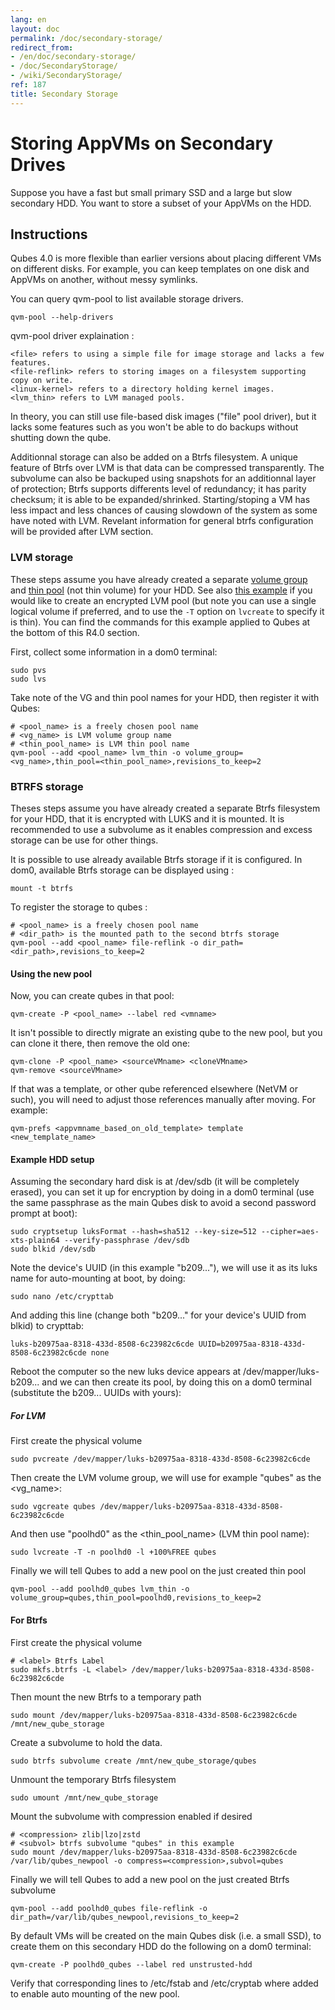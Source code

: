 ```yaml
---
lang: en
layout: doc
permalink: /doc/secondary-storage/
redirect_from:
- /en/doc/secondary-storage/
- /doc/SecondaryStorage/
- /wiki/SecondaryStorage/
ref: 187
title: Secondary Storage
---
```


# Storing AppVMs on Secondary Drives

Suppose you have a fast but small primary SSD and a large but slow secondary HDD.
You want to store a subset of your AppVMs on the HDD.

## Instructions

Qubes 4.0 is more flexible than earlier versions about placing different VMs on different disks.
For example, you can keep templates on one disk and AppVMs on another, without messy symlinks.

You can query qvm-pool to list available storage drivers.

```
qvm-pool --help-drivers
```
qvm-pool driver explaination :
```
<file> refers to using a simple file for image storage and lacks a few features.
<file-reflink> refers to storing images on a filesystem supporting copy on write.
<linux-kernel> refers to a directory holding kernel images.
<lvm_thin> refers to LVM managed pools.
```
In theory, you can still use file-based disk images ("file" pool driver), but it lacks some features such as you won't be able to do backups without shutting down the qube.

Additionnal storage can also be added on a Btrfs filesystem. A unique feature of Btrfs over LVM is that data can be compressed transparently. The subvolume can also be backuped using snapshots for an additionnal layer of protection; Btrfs supports differents level of redundancy; it has parity checksum; it is able to be expanded/shrinked. Starting/stoping a VM has less impact and less chances of causing slowdown of the system as some have noted with LVM. Revelant information for general btrfs configuration will be provided after LVM section.

### LVM storage

These steps assume you have already created a separate [volume group](https://access.redhat.com/documentation/en-us/red_hat_enterprise_linux/6/html/logical_volume_manager_administration/vg_admin#VG_create) and [thin pool](https://access.redhat.com/documentation/en-us/red_hat_enterprise_linux/6/html/logical_volume_manager_administration/thinly_provisioned_volume_creation) (not thin volume) for your HDD.
See also [this example](https://www.linux.com/blog/how-full-encrypt-your-linux-system-lvm-luks) if you would like to create an encrypted LVM pool (but note you can use a single logical volume if preferred, and to use the `-T` option on `lvcreate` to specify it is thin). You can find the commands for this example applied to Qubes at the bottom of this R4.0 section.

First, collect some information in a dom0 terminal:

```
sudo pvs
sudo lvs
```

Take note of the VG and thin pool names for your HDD, then register it with Qubes:

```shell_session
# <pool_name> is a freely chosen pool name
# <vg_name> is LVM volume group name
# <thin_pool_name> is LVM thin pool name
qvm-pool --add <pool_name> lvm_thin -o volume_group=<vg_name>,thin_pool=<thin_pool_name>,revisions_to_keep=2
```

### BTRFS storage
Theses steps assume you have already created a separate Btrfs filesystem for your HDD, that it is encrypted with LUKS and it is mounted. It is recommended to use a subvolume as it enables compression and excess storage can be use for other things.


It is possible to use already available Btrfs storage if it is configured. In dom0, available Btrfs storage can be displayed using :
```
mount -t btrfs
```
To register the storage to qubes :

```shell_session
# <pool_name> is a freely chosen pool name
# <dir_path> is the mounted path to the second btrfs storage
qvm-pool --add <pool_name> file-reflink -o dir_path=<dir_path>,revisions_to_keep=2
```

#### Using the new pool

Now, you can create qubes in that pool:

```
qvm-create -P <pool_name> --label red <vmname>
```

It isn't possible to directly migrate an existing qube to the new pool, but you can clone it there, then remove the old one:

```
qvm-clone -P <pool_name> <sourceVMname> <cloneVMname>
qvm-remove <sourceVMname>
```

If that was a template, or other qube referenced elsewhere (NetVM or such), you will need to adjust those references manually after moving.
For example:

```
qvm-prefs <appvmname_based_on_old_template> template <new_template_name>
```

#### Example HDD setup

Assuming the secondary hard disk is at /dev/sdb (it will be completely erased), you can set it up for encryption by doing in a dom0 terminal (use the same passphrase as the main Qubes disk to avoid a second password prompt at boot):

```
sudo cryptsetup luksFormat --hash=sha512 --key-size=512 --cipher=aes-xts-plain64 --verify-passphrase /dev/sdb
sudo blkid /dev/sdb
```

Note the device's UUID (in this example "b209..."), we will use it as its luks name for auto-mounting at boot, by doing:

```
sudo nano /etc/crypttab
```

And adding this line (change both "b209..." for your device's UUID from blkid) to crypttab:

```
luks-b20975aa-8318-433d-8508-6c23982c6cde UUID=b20975aa-8318-433d-8508-6c23982c6cde none
```

Reboot the computer so the new luks device appears at /dev/mapper/luks-b209... and we can then create its pool, by doing this on a dom0 terminal (substitute the b209... UUIDs with yours):

##### For LVM

First create the physical volume

```
sudo pvcreate /dev/mapper/luks-b20975aa-8318-433d-8508-6c23982c6cde
```

Then create the LVM volume group, we will use for example "qubes" as the <vg_name>:

```
sudo vgcreate qubes /dev/mapper/luks-b20975aa-8318-433d-8508-6c23982c6cde
```

And then use "poolhd0" as the <thin_pool_name> (LVM thin pool name):

```
sudo lvcreate -T -n poolhd0 -l +100%FREE qubes
```

Finally we will tell Qubes to add a new pool on the just created thin pool

```
qvm-pool --add poolhd0_qubes lvm_thin -o volume_group=qubes,thin_pool=poolhd0,revisions_to_keep=2
```
#### For Btrfs

First create the physical volume

```
# <label> Btrfs Label
sudo mkfs.btrfs -L <label> /dev/mapper/luks-b20975aa-8318-433d-8508-6c23982c6cde
```

Then mount the new Btrfs to a temporary path

```
sudo mount /dev/mapper/luks-b20975aa-8318-433d-8508-6c23982c6cde /mnt/new_qube_storage
```
Create a subvolume to hold the data. 
```
sudo btrfs subvolume create /mnt/new_qube_storage/qubes
```
Unmount the temporary Btrfs filesystem
```
sudo umount /mnt/new_qube_storage
```
Mount the subvolume with compression enabled if desired
```
# <compression> zlib|lzo|zstd
# <subvol> btrfs subvolume "qubes" in this example
sudo mount /dev/mapper/luks-b20975aa-8318-433d-8508-6c23982c6cde /var/lib/qubes_newpool -o compress=<compression>,subvol=qubes
```

Finally we will tell Qubes to add a new pool on the just created Btrfs subvolume

```
qvm-pool --add poolhd0_qubes file-reflink -o dir_path=/var/lib/qubes_newpool,revisions_to_keep=2
```

By default VMs will be created on the main Qubes disk (i.e. a small SSD), to create them on this secondary HDD do the following on a dom0 terminal:

```
qvm-create -P poolhd0_qubes --label red unstrusted-hdd
```

Verify that corresponding lines to /etc/fstab and /etc/cryptab where added to enable auto mounting of the new pool.


[Qubes Backup]: /doc/BackupRestore/
[TemplateVM]: /doc/Templates/
